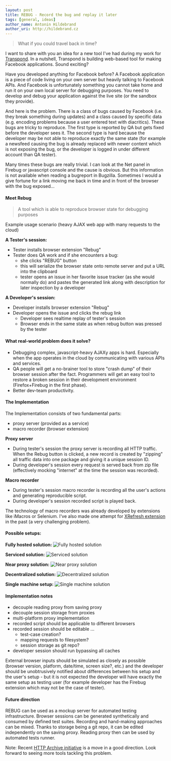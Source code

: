```yaml
---
layout: post
title: REBUG - Record the bug and replay it later 
tags: [general, ideas]
author_name: Antonin Hildebrand
author_uri: http://hildebrand.cz
---
```


> What if you could travel back in time?

I want to share with you an idea for a new tool I've had during my work for <a href="http://transpond.com">Transpond</a>. 
In a nutshell, Transpond is building web-based tool for making Facebook applications. Sound exciting? 

Have you developed anything for Facebook before? A Facebook application is a piece of code living on your own server but heavily talking to Facebook APIs. 
And Facebook is unfortunately something you cannot take home and run it on your own local server for debugging purposes. 
You need to develop and debug your application against the live site (or the sandbox they provide).

And here is the problem. There is a class of bugs caused by Facebook (i.e. they break something during updates) 
and a class caused by specific data (e.g. encoding problems because a user entered text with diacritics). These bugs are tricky to reproduce. 
The first type is reported by QA but gets fixed before the developer sees it. The second type is hard because the 
developer may be not able to reproduce exactly the same state (for example a newsfeed causing the bug is already replaced with newer content which is not exposing the bug, or the developer is logged in under different account than QA tester).

Many times these bugs are really trivial. I can look at the Net panel in Firebug or javascript console and the cause is obvious. 
But this information is not available when reading a bugreport in Bugzilla. Sometimes I would a give fortune for a link moving me back in time and in front of the browser with the bug exposed...

#### Meet Rebug

> A tool which is able to reproduce browser state for debugging purposes

Example usage scenario (heavy AJAX web app with many requests to the cloud)

**A Tester's session:**

* Tester installs browser extension "Rebug"
* Tester does QA work and if she encounters a bug:
  * she clicks "REBUG" button</span>
  * this will serialize the browser state onto remote server and put a URL into the clipboard
  * tester opens an issue in her favorite issue tracker (as she would normally do) and pastes the generated link along with description for later inspection by a developer

**A Developer's session:**

* Developer installs browser extension "Rebug"
* Developer opens the issue and clicks the rebug link
  * Developer sees realtime replay of tester's session
  * Browser ends in the same state as when rebug button was pressed by the tester
 
#### What real-world problem does it solve?

* Debugging complex, javascript-heavy AJAXy apps is hard. Especially when the app operates in the cloud by communicating with various APIs and services.&nbsp;
* QA people will get a no-brainer tool to store "crash dump" of their browser session after the fact. Programmers will get an easy tool to restore a broken session in their development environment (Firefox+Firebug in the first phase).
* Better dev-team productivity.

#### The Implementation

The Implementation consists of two fundamental parts:

- proxy server (provided as a service)
- macro recorder (browser extension)

**Proxy server**

* During tester's session the proxy server is recording all HTTP traffic. When the Rebug button is clicked, a new record is created by "zipping" all traffic data into one package and giving it a unique session ID.
* During developer's session every request is served back from zip file (effectively mocking "internet" at the time the session was recorded).

**Macro recorder**
    
* During tester's session macro recorder is recording all the user's actions and generating reproducible script.
* During developer's session recorded script is played back.

The technology of macro recorders was already developed by extensions like iMacros or Selenium. I've also made one attempt for <a href="http://xrefresh.binaryage.com">XRefresh extension</a> in the past (a very challenging problem).

#### Possible setups:

**Fully hosted solution:**
<img class="blog-image" src="{{site.url}}/images/drawing_sV0QB63mkDgRXGUKF-UyLZg_153.png" title="Fully hosted solution">

**Serviced solution:**
<img class="blog-image" src="{{site.url}}/images/drawing_sY_p-Pz7WbcM4w8OOXKaI3Q_51.png" title="Serviced solution">

**Near proxy solution:**
<img class="blog-image" src="{{site.url}}/images/drawing_sPkzVArT9_K6tqbFWjwCWIg_48.png" title="Near proxy solution">

**Decentralized solution:**
<img class="blog-image" src="{{site.url}}/images/drawing_s53VQRbszouhzGpRAnSMJ-g_119.png" title="Decentralized solution">

**Single machine setup:**
<img class="blog-image" src="{{site.url}}/images/drawing_sarVlC_ISonwxJB-Df3SmhQ_18.png" title="Single machine solution">

#### Implementation notes

* decouple reading proxy from saving proxy
* decouple session storage from proxies
* multi-platform proxy implementation
* recorded script should be applicable to different browsers
* recorded session should be editable ...
  * test-case creation?
  * mapping requests to filesystem?
  * session storage as git repo?
* developer session should run bypassing all caches

External browser inputs should be simulated as closely as possible (browser version, platform, date/time, screen size?, etc.) and the developer should be unobtrusively notified about differences between his setup and the user's setup - but it is not expected the developer will have exactly the same setup as testing user (for example developer has the Firebug extension which may not be the case of tester).

#### Future direction

REBUG can be used as a mockup server for automated testing infrastructure. Browser sessions can be generated synthetically and consumed by defined test suites. Recording and hand-making approaches can be mixed. Thanks to storage being a git repo, it can be edited independently on the saving proxy. Reading proxy then can be used by automated tests runner.

Note: Recent <a href="http://www.softwareishard.com/blog/firebug/http-archive-specification/">HTTP Archive initiative</a> is a move in a good direction. Look forward to seeing more tools tackling this problem.